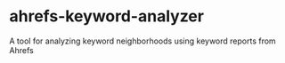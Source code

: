 # ahrefs-keyword-analyzer
A tool for analyzing keyword neighborhoods using keyword reports from Ahrefs
